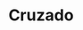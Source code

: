 ---
title: Cruzado
date: 
draft: false

# descripcion
description : Anillo de plata 925

materials: Plata 925

color: Plateado

dimensions: 16mm diámetro - ajustable

code: 05-23-0598

type: "Anillos"

categories: []

price: $2.390,00

# Images
# first image will be shown in the product page
images:
  # - image: "images/path_to_image"
  # La ubicacion de las imagenes es imagenes/Anillos/Anillos.Plata/05-23-0598-cruzado
  - image: "./images/anillos/plata/05-23-0598.JPG"
---
